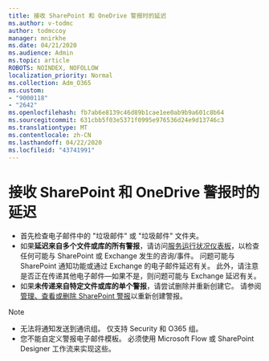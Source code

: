 ```yaml
---
title: 接收 SharePoint 和 OneDrive 警报时的延迟
ms.author: v-todmc
author: todmccoy
manager: mnirkhe
ms.date: 04/21/2020
ms.audience: Admin
ms.topic: article
ROBOTS: NOINDEX, NOFOLLOW
localization_priority: Normal
ms.collection: Adm_O365
ms.custom:
- "9000118"
- "2642"
ms.openlocfilehash: fb7ab6e8139c46d89b1cae1ee0ab9b9a601c8b64
ms.sourcegitcommit: 631cbb5f03e5371f0995e976536d24e9d13746c3
ms.translationtype: MT
ms.contentlocale: zh-CN
ms.lasthandoff: 04/22/2020
ms.locfileid: "43741991"
---
```

# <a name="delays-in-receiving-sharepoint-and-onedrive-alerts"></a>接收 SharePoint 和 OneDrive 警报时的延迟

- 首先检查电子邮件中的 "垃圾邮件" 或 "垃圾邮件" 文件夹。
- 如果**延迟来自多个文件或库的所有警报**，请访问[服务运行状况仪表板](https://portal.office.com/adminportal/home?ref=/servicehealth)，以检查任何可能与 SharePoint 或 Exchange 发生的咨询/事件。 问题可能与 SharePoint 通知功能或通过 Exchange 的电子邮件延迟有关。 此外，请注意是否正在传递其他电子邮件—如果不是，则问题可能与 Exchange 延迟有关。
- 如果**未传递来自特定文件或库的单个警报**，请尝试删除并重新创建它。 请参阅[管理、查看或删除 SharePoint 警报](https://support.microsoft.com/office/manage-view-or-delete-sharepoint-alerts-99dfb19c-9a90-4a8c-aba1-aa8c8afb0de2)以重新创建警报。

> [!NOTE]
> - 无法将通知发送到通讯组。 仅支持 Security 和 O365 组。
> - 您不能自定义警报电子邮件模板。 必须使用 Microsoft Flow 或 SharePoint Designer 工作流来实现这些。
